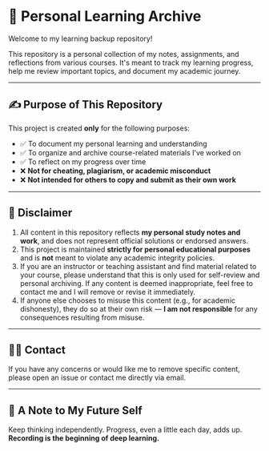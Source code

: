 ﻿# 📘 Personal Learning Archive

Welcome to my learning backup repository!

This repository is a personal collection of my notes, assignments, and reflections from various courses. It's meant to track my learning progress, help me review important topics, and document my academic journey.

---

## ✍️ Purpose of This Repository

This project is created **only** for the following purposes:

- ✅ To document my personal learning and understanding
- ✅ To organize and archive course-related materials I’ve worked on
- ✅ To reflect on my progress over time
- ❌ **Not for cheating, plagiarism, or academic misconduct**
- ❌ **Not intended for others to copy and submit as their own work**

---

## 📢 Disclaimer

1. All content in this repository reflects **my personal study notes and work**, and does not represent official solutions or endorsed answers.
2. This project is maintained **strictly for personal educational purposes** and is **not** meant to violate any academic integrity policies.
3. If you are an instructor or teaching assistant and find material related to your course, please understand that this is only used for self-review and personal archiving. If any content is deemed inappropriate, feel free to contact me and I will remove or revise it immediately.
4. If anyone else chooses to misuse this content (e.g., for academic dishonesty), they do so at their own risk — **I am not responsible** for any consequences resulting from misuse.

---

## 🙋‍♂️ Contact

If you have any concerns or would like me to remove specific content, please open an issue or contact me directly via email.

---

## 🧠 A Note to My Future Self

Keep thinking independently. Progress, even a little each day, adds up.  
**Recording is the beginning of deep learning.**
